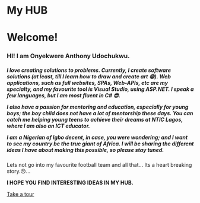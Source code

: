# My HUB

<h1> Welcome! </h1>

<h3>
  HI!
I am Onyekwere Anthony Udochukwu.
</h3>

<h5>
  I love creating solutions to problems. Currently, I create software solutions (at least, till I learn how to draw and create art 😁). Web applications, such as full websites, SPAs, Web-APIs, etc are my specialty, and my favourite tool is Visual Studio, using ASP.NET. I speak a few languages, but I am most fluent in C# 😎.

I also have a passion for mentoring and education, especially for young boys; the boy child does not have a lot of mentorship these days. You can catch me helping young teens to achieve their dreams at NTIC Lagos, where I am also an ICT educator.

I am a Nigerian of Igbo decent, in case, you were wondering; and I want to see my country be the true giant of Africa. I will be sharing the different ideas I have about making this possible, so please stay tuned.
</h5>

Lets not go into my favourite football team and all that… Its a heart breaking story.😢…

<b> I HOPE YOU FIND INTERESTING IDEAS IN MY HUB. </b>

<a href="/Tour">Take a tour</a>
